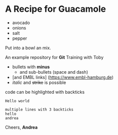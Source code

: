 # A Recipe for Guacamole

- avocado
- onions
- salt
- pepper

Put into a bowl an mix.

An example repository for **Git** Training with Toby


<!-- Comment added -->

- bullets with **minus**
  - and sub-bullets (space and dash)
- [and EMBL links] (https://www.embl-hamburg.de)  
- _italic_ and ~~strike~~ is possible

code can be highlighted with backticks

`Hello world`

```
multiple lines with 3 backticks 
hello
andrea
```


Cheers,
**Andrea**
